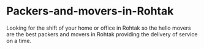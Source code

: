 # Packers-and-movers-in-Rohtak
Looking for the shift of your home or office in Rohtak so the hello movers are the best packers and movers in Rohtak providing the delivery of service on a time.
